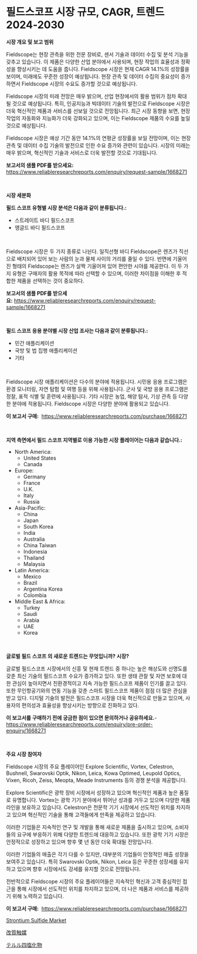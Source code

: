 <p><h1>필드스코프 시장 규모, CAGR, 트렌드 2024-2030</h1></p><p><strong>시장 개요 및 보고 범위</strong></p>
<p><p>Fieldscope는 현장 관측을 위한 전문 장비로, 센서 기술과 데이터 수집 및 분석 기능을 갖추고 있습니다. 이 제품은 다양한 산업 분야에서 사용되며, 현장 작업의 효율성과 정확성을 향상시키는 데 도움을 줍니다. Fieldscope 시장은 현재 CAGR 14.1%의 성장률을 보이며, 미래에도 꾸준한 성장이 예상됩니다. 현장 관측 및 데이터 수집의 중요성이 증가하면서 Fieldscope 시장의 수요도 증가할 것으로 예상됩니다.</p><p>Fieldscope 시장의 미래 전망은 매우 밝으며, 산업 현장에서의 활용 범위가 점차 확대될 것으로 예상됩니다. 특히, 인공지능과 빅데이터 기술의 발전으로 Fieldscope 시장은 더욱 혁신적인 제품과 서비스를 선보일 것으로 전망됩니다. 최근 시장 동향을 보면, 현장 작업의 자동화와 지능화가 더욱 강화되고 있으며, 이는 Fieldscope 제품의 수요를 높일 것으로 예상됩니다.</p><p>Fieldscope 시장은 예상 기간 동안 14.1%의 연평균 성장률을 보일 전망이며, 이는 현장 관측 및 데이터 수집 기술의 발전으로 인한 수요 증가와 관련이 있습니다. 시장의 미래는 매우 밝으며, 혁신적인 기술과 서비스로 더욱 발전할 것으로 기대됩니다.</p></p>
<p><strong>보고서의 샘플 PDF를 받으세요:</strong> <a href="https://www.reliableresearchreports.com/enquiry/request-sample/1668271">https://www.reliableresearchreports.com/enquiry/request-sample/1668271</a></p>
<p>&nbsp;</p>
<p><strong>시장 세분화</strong></p>
<p><strong>필드 스코프 유형별 시장 분석은 다음과 같이 분류됩니다.:</strong></p>
<p><ul><li>스트레이트 바디 필드스코프</li><li>앵글드 바디 필드스코프</li></ul></p>
<p>&nbsp;</p>
<p><p>Fieldscope 시장은 두 가지 종류로 나뉜다. 일직선형 바디 Fieldscope은 렌즈가 직선으로 배치되어 있어 보는 사람의 눈과 물체 사이의 거리를 줄일 수 있다. 반면에 기울어진 형태의 Fieldscope는 렌즈가 살짝 기울어져 있어 편안한 시야를 제공한다. 이 두 가지 유형은 구매자의 활용 목적에 따라 선택할 수 있으며, 이러한 차이점을 이해한 후 적합한 제품을 선택하는 것이 중요하다.</p></p>
<p><strong>보고서의 샘플 PDF를 받으세요:</strong>&nbsp;<a href="https://www.reliableresearchreports.com/enquiry/request-sample/1668271">https://www.reliableresearchreports.com/enquiry/request-sample/1668271</a></p>
<p>&nbsp;</p>
<p><strong> 필드 스코프 응용 분야별 시장 산업 조사는 다음과 같이 분류됩니다.:</strong></p>
<p><ul><li>민간 애플리케이션</li><li>국방 및 법 집행 애플리케이션</li><li>기타</li></ul></p>
<p>&nbsp;</p>
<p><p>Fieldscope 시장 애플리케이션은 다수의 분야에 적용됩니다. 시민용 응용 프로그램은 환경 모니터링, 자연 탐험 및 여행 등을 위해 사용됩니다. 군사 및 국방 응용 프로그램은 정찰, 표적 식별 및 훈련에 사용됩니다. 기타 시장은 농업, 해양 탐사, 기상 관측 등 다양한 분야에 적용됩니다. Fieldscope 시장은 다양한 분야에 활용되고 있습니다.</p></p>
<p><strong>이 보고서 구매:</strong>&nbsp; <a href="https://www.reliableresearchreports.com/purchase/1668271">https://www.reliableresearchreports.com/purchase/1668271</a></p>
<p>&nbsp;</p>
<p><strong>지역 측면에서 필드 스코프 지역별로 이용 가능한 시장 플레이어는 다음과 같습니다.:</strong></p>
<p><ul>
    <li>
        North America:
        <ul>
            <li>United States</li>
            <li>Canada</li>
        </ul>
    </li>
    <li>
        Europe:
        <ul>
            <li>Germany</li>
            <li>France</li>
            <li>U.K.</li>
            <li>Italy</li>
            <li>Russia</li>
        </ul>
    </li>
    <li>
        Asia-Pacific:
        <ul>
            <li>China</li>
            <li>Japan</li>
            <li>South Korea</li>
            <li>India</li>
            <li>Australia</li>
            <li>China Taiwan</li>
            <li>Indonesia</li>
            <li>Thailand</li>
            <li>Malaysia</li>
        </ul>
    </li>
    <li>
        Latin America:
        <ul>
            <li>Mexico</li>
            <li>Brazil</li>
            <li>Argentina Korea</li>
            <li>Colombia</li>
        </ul>
    </li>
    <li>
        Middle East & Africa:
        <ul>
            <li>Turkey</li>
            <li>Saudi</li>
            <li>Arabia</li>
            <li>UAE</li>
            <li>Korea</li>
        </ul>
    </li>
    </ul></p>
<p>&nbsp;</p>
<p><strong>글로벌 필드 스코프 의 새로운 트렌드는 무엇입니까? 시장?</strong></p>
<p><p>글로벌 필드스코프 시장에서의 신흥 및 현재 트렌드 중 하나는 높은 해상도와 선명도를 갖춘 최신 기술의 필드스코프 수요가 증가하고 있다. 또한 생태 관찰 및 자연 보호에 대한 관심이 높아지면서 친환경적이고 지속 가능한 필드스코프 제품이 인기를 끌고 있다. 또한 무인항공기와의 연동 기능을 갖춘 스마트 필드스코프 제품이 점점 더 많은 관심을 받고 있다. 디지털 기술의 발전은 필드스코프 시장을 더욱 혁신적으로 만들고 있으며, 사용자의 편의성과 효율성을 향상시키는 방향으로 진화하고 있다.</p></p>
<p><strong>이 보고서를 구매하기 전에 궁금한 점이 있으면 문의하거나 공유하세요.</strong>- <a href="https://www.reliableresearchreports.com/enquiry/pre-order-enquiry/1668271">https://www.reliableresearchreports.com/enquiry/pre-order-enquiry/1668271</a></p>
<p>&nbsp;</p>
<p><strong>주요 시장 참여자</strong></p>
<p><p>Fieldscope 시장의 주요 플레이어인 Explore Scientific, Vortex, Celestron, Bushnell, Swarovski Optik, Nikon, Leica, Kowa Optimed, Leupold Optics, Vixen, Ricoh, Zeiss, Meopta, Meade Instruments 등의 경쟁 분석을 제공합니다. </p><p>Explore Scientific은 광학 장비 시장에서 성장하고 있으며 혁신적인 제품과 높은 품질로 유명합니다. Vortex는 광학 기기 분야에서 뛰어난 성과를 거두고 있으며 다양한 제품 라인을 보유하고 있습니다. Celestron은 천문학 기기 시장에서 선도적인 위치를 차지하고 있으며 혁신적인 기술을 통해 고객들에게 만족을 제공하고 있습니다.</p><p>이러한 기업들은 지속적인 연구 및 개발을 통해 새로운 제품을 출시하고 있으며, 소비자들의 요구에 부응하기 위해 다양한 트렌드에 대응하고 있습니다. 또한 광학 기기 시장은 안정적으로 성장하고 있으며 향후 몇 년 동안 더욱 확대될 전망입니다.</p><p>이러한 기업들의 매출은 각기 다를 수 있지만, 대부분의 기업들이 안정적인 매출 성장을 보여주고 있습니다. 특히 Swarovski Optik, Nikon, Leica 등은 꾸준한 성장세를 유지하고 있으며 향후 시장에서도 강세를 유지할 것으로 전망됩니다.</p><p>전반적으로 Fieldscope 시장의 주요 플레이어들은 지속적인 혁신과 고객 중심적인 접근을 통해 시장에서 선도적인 위치를 차지하고 있으며, 더 나은 제품과 서비스를 제공하기 위해 노력하고 있습니다.</p></p>
<p><strong>이 보고서 구매:</strong>&nbsp;&nbsp;<a href="https://www.reliableresearchreports.com/purchase/1668271">https://www.reliableresearchreports.com/purchase/1668271</a></p>
<p><p><a href="https://butternut-bug-553.notion.site/Strontium-Sulfide-Market-Research-Report-Forecasted-for-Period-from-2024-2031-by-Market-Type-Mar-e2b956bbfedd4671b7f501267cde1ecd">Strontium Sulfide Market</a></p><p><a href="https://medium.com/@levihamilton5801940/%E3%83%AA%E3%83%95%E3%82%A9%E3%83%BC%E3%83%9E%E3%83%BC%E8%A7%A6%E5%AA%92%E5%B8%82%E5%A0%B4%E3%81%AE%E3%83%A1%E3%83%88%E3%83%AA%E3%82%AF%E3%82%B9%E3%81%AE%E3%83%87%E3%82%B3%E3%83%BC%E3%83%87%E3%82%A3%E3%83%B3%E3%82%B0-%E5%B8%82%E5%A0%B4%E3%82%B7%E3%82%A7%E3%82%A2-%E3%83%88%E3%83%AC%E3%83%B3%E3%83%89-%E6%88%90%E9%95%B7%E3%83%91%E3%82%BF%E3%83%BC%E3%83%B3-4f308a82d2d3">改質触媒</a></p><p><a href="https://medium.com/@mookiesville/%E3%83%86%E3%83%AB%E3%83%AB%E5%9B%9B%E5%A1%A9%E5%8C%96%E7%89%A9%E3%81%AE%E5%B8%82%E5%A0%B4%E3%82%B7%E3%82%A7%E3%82%A2%E3%81%AE%E9%80%B2%E5%8C%96%E3%81%A8%E5%B8%82%E5%A0%B4%E6%88%90%E9%95%B7%E5%8B%95%E5%90%91-2024%E5%B9%B4%E3%81%8B%E3%82%892031%E5%B9%B4%E3%81%BE%E3%81%A7-530c4eb99318">テルル四塩化物</a></p></p>
